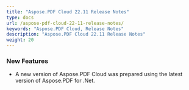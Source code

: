 ```yaml
---
title: "Aspose.PDF Cloud 22.11 Release Notes"
type: docs
url: /aspose-pdf-cloud-22-11-release-notes/
keywords: "Aspose.PDF Cloud, Release Notes"
description: "Aspose.PDF Cloud 22.11 Release Notes"
weight: 20
---
```


### **New Features**
- A new version of Aspose.PDF Cloud was prepared using the latest version of Aspose.PDF for .Net.

